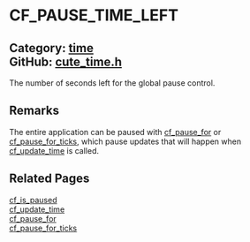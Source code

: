 [](../header.md ':include')

# CF_PAUSE_TIME_LEFT

Category: [time](https://github.com/RandyGaul/cute_framework/blob/master/docs/api_reference?id=time)  
GitHub: [cute_time.h](https://github.com/RandyGaul/cute_framework/blob/master/include/cute_time.h)  
---

The number of seconds left for the global pause control.

## Remarks

The entire application can be paused with [cf_pause_for](https://github.com/RandyGaul/cute_framework/blob/master/docs/time/cf_pause_for.md) or [cf_pause_for_ticks](https://github.com/RandyGaul/cute_framework/blob/master/docs/time/cf_pause_for_ticks.md), which pause updates that will
happen when [cf_update_time](https://github.com/RandyGaul/cute_framework/blob/master/docs/time/cf_update_time.md) is called.

## Related Pages

[cf_is_paused](https://github.com/RandyGaul/cute_framework/blob/master/docs/time/cf_is_paused.md)  
[cf_update_time](https://github.com/RandyGaul/cute_framework/blob/master/docs/time/cf_update_time.md)  
[cf_pause_for](https://github.com/RandyGaul/cute_framework/blob/master/docs/time/cf_pause_for.md)  
[cf_pause_for_ticks](https://github.com/RandyGaul/cute_framework/blob/master/docs/time/cf_pause_for_ticks.md)  
